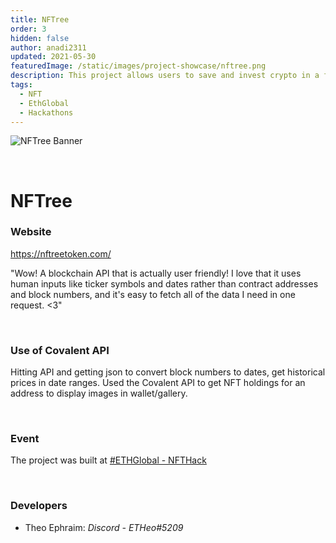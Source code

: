 ```yaml
---
title: NFTree
order: 3
hidden: false
author: anadi2311
updated: 2021-05-30
featuredImage: /static/images/project-showcase/nftree.png
description: This project allows users to save and invest crypto in a fun new way and create NFT art at the same time.
tags:
  - NFT
  - EthGlobal
  - Hackathons
---
```


![NFTree Banner](/static/images/project-showcase/nftree.png)

&nbsp;
# NFTree

### Website
https://nftreetoken.com/

<Aside>

"Wow! A blockchain API that is actually user friendly!
I love that it uses human inputs like ticker symbols and dates rather than contract addresses and block numbers, and it's easy to fetch all of the data I need in one request. <3"

</Aside>

&nbsp;
### Use of Covalent API
Hitting API and getting json to convert block numbers to dates, get historical prices in date ranges. Used the Covalent API to get NFT holdings for an address to display images in wallet/gallery.

&nbsp;
### Event
The project was built at [#ETHGlobal - NFTHack](https://www.covalenthq.com/blog/nfthack-winners-announcement/)

&nbsp;
### Developers

- Theo Ephraim: *Discord - ETHeo#5209*

